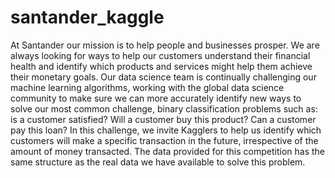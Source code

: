 # santander_kaggle
At Santander our mission is to help people and businesses prosper. We are always looking for ways to help our customers understand their financial health and identify which products and services might help them achieve their monetary goals.  Our data science team is continually challenging our machine learning algorithms, working with the global data science community to make sure we can more accurately identify new ways to solve our most common challenge, binary classification problems such as: is a customer satisfied? Will a customer buy this product? Can a customer pay this loan?  In this challenge, we invite Kagglers to help us identify which customers will make a specific transaction in the future, irrespective of the amount of money transacted. The data provided for this competition has the same structure as the real data we have available to solve this problem.
